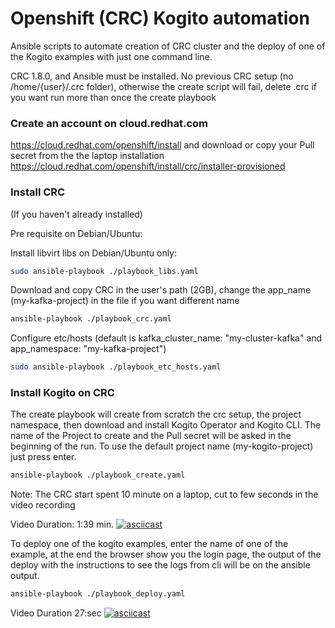 # Openshift (CRC) Kogito automation

Ansible scripts to automate creation of CRC cluster and the deploy of one of the Kogito examples with just one command line.

CRC 1.8.0, and Ansible must be installed.
No previous CRC setup (no /home/{user}/.crc folder), otherwise the create script will fail, delete .crc if you want run more than once the create playbook

### Create an account on cloud.redhat.com
https://cloud.redhat.com/openshift/install and download or copy your Pull secret from the the laptop installation https://cloud.redhat.com/openshift/install/crc/installer-provisioned


### Install CRC
(If you haven't already installed)

Pre requisite on Debian/Ubuntu:

Install libvirt libs on Debian/Ubuntu only:
```sh
sudo ansible-playbook ./playbook_libs.yaml
```


Download and copy CRC in the user's path (2GB),
change the app_name (my-kafka-project) in the file if you want different name
```sh
ansible-playbook ./playbook_crc.yaml
```

Configure etc/hosts (default is kafka_cluster_name: "my-cluster-kafka" and app_namespace: "my-kafka-project")
```sh
sudo ansible-playbook ./playbook_etc_hosts.yaml
```



### Install Kogito on CRC

The create playbook will create from scratch the crc setup, the project namespace, then download  and install Kogito Operator and Kogito CLI.
The name of the Project to create and the Pull secret will be asked in the beginning of the run.
To use the default project name (my-kogito-project) just press enter.
```sh
ansible-playbook ./playbook_create.yaml
```
Note: The CRC start spent 10 minute on a laptop, cut to few seconds in the video recording

Video Duration: 1:39 min.
[![asciicast](https://asciinema.org/a/313700.png)](https://asciinema.org/a/313700)


To deploy one of the kogito examples, enter the name of one of the example,
at the end the browser show you the login page, the output of the deploy with the instructions to see
the logs from cli will be on the ansible output.
```sh
ansible-playbook ./playbook_deploy.yaml
```
Video Duration 27:sec
[![asciicast](https://asciinema.org/a/313703.png)](https://asciinema.org/a/313703)
